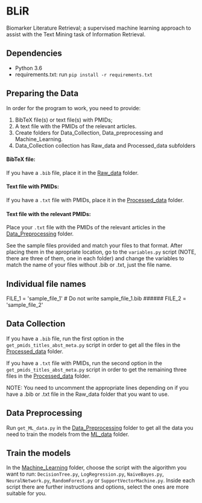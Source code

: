 # BLiR
Biomarker Literature Retrieval; a supervised machine learning approach to assist with the Text Mining task of Information Retrieval.

## Dependencies

- Python 3.6
- requirements.txt: run `pip install -r requirements.txt`


## Preparing the Data
In order for the program to work, you need to provide:
1. BibTeX file(s) or text file(s) with PMIDs;
2. A text file with the PMIDs of the relevant articles.
3. Create folders for Data_Collection, Data_preprocessing and Machine_Learning.
4. Data_Collection collection has Raw_data and Processed_data subfolders

#### BibTeX file:
If you have a `.bib` file, place it in the [Raw_data](Data_Collection/Raw_data) folder.

#### Text file with PMIDs:
If you have a `.txt` file with PMIDs, place it in the [Processed_data](Data_Collection/Processed_data) folder.

#### Text file with the relevant PMIDs:
Place your `.txt` file with the PMIDs of the relevant articles in the [Data_Preprocessing](Data_Preprocessing) folder.

See the sample files provided and match your files to that format. After placing them in the apropriate location, go to the `variables.py` script (NOTE, there are three of them, one in each folder) and change the variables to match the name of your files without .bib or .txt, just the file name. 

## Individual file names                                             ######
FILE_1 = 'sample_file_1'     # Do not write sample_file_1.bib        ######
FILE_2 = 'sample_file_2'

## Data Collection
If you have a `.bib` file, run the first option in the `get_pmids_titles_abst_meta.py` script in order to get all the files in the [Processed_data](Data_Collection/Processed_data) folder.

If you have a `.txt` file with PMIDs, run the second option in the `get_pmids_titles_abst_meta.py` script in order to get the remaining three files in the [Processed_data](Data_Collection/Processed_data) folder.

NOTE: You need to uncomment the appropriate lines depending on if you have a .bib or .txt file in the Raw_data folder that you want to use.

## Data Preprocessing
Run `get_ML_data.py` in the [Data_Preprocessing](Data_Preprocessing/) folder to get all the data you need to train the models from the [ML_data](Data_Preprocessing/ML_data) folder.

## Train the models
In the [Machine_Learning](Machine_Learning) folder, choose the script with the algorithm you want to run: `DecisionTree.py`, `LogRegression.py`, `NaiveBayes.py`, `NeuralNetwork.py`, `RandomForest.py` or `SupportVectorMachine.py`. Inside each script there are further instructions and options, select the ones are more suitable for you.
